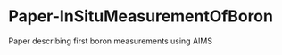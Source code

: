 Paper-InSituMeasurementOfBoron
==============================

Paper describing first boron measurements using AIMS
